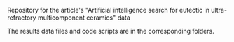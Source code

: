 Repository for the article's "Artificial intelligence search for eutectic in ultra-refractory multicomponent ceramics" data

The results data files and code scripts are in the corresponding folders.
